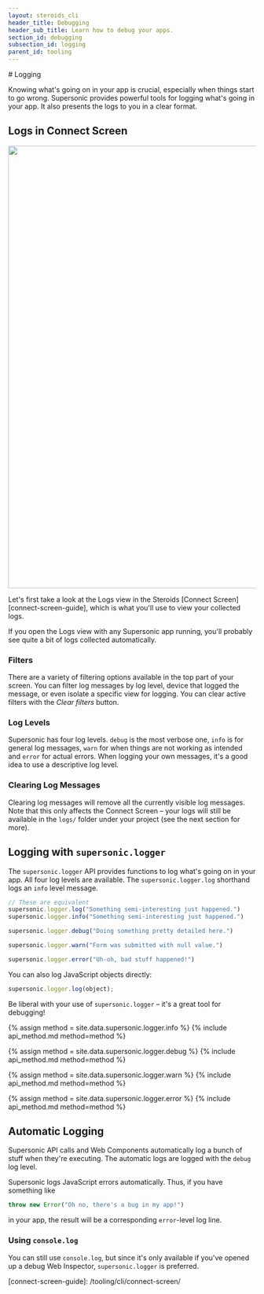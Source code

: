 ```yaml
---
layout: steroids_cli
header_title: Debugging
header_sub_title: Learn how to debug your apps.
section_id: debugging
subsection_id: logging
parent_id: tooling
---
```

<section class="docs-section" id="logging">
# Logging

Knowing what's going on in your app is crucial, especially when things start to go wrong. Supersonic provides powerful tools for logging what's going in your app. It also presents the logs to you in a clear format.

## Logs in Connect Screen

<img src="/img/tooling/connect-screen/logs-screen.png" width="900">

Let's first take a look at the Logs view in the Steroids [Connect Screen][connect-screen-guide], which is what you'll use to view your collected logs.

If you open the Logs view with any Supersonic app running, you'll probably see quite a bit of logs collected automatically.

### Filters

There are a variety of filtering options available in the top part of your screen. You can filter log messages by log level, device that logged the message, or even isolate a specific view for logging. You can clear active filters with the *Clear filters* button.

### Log Levels

Supersonic has four log levels. `debug` is the most verbose one, `info` is for general log messages, `warn` for when things are not working as intended and `error` for actual errors. When logging your own messages, it's a good idea to use a descriptive log level.

### Clearing Log Messages

Clearing log messages will remove all the currently visible log messages. Note that this only affects the Connect Screen – your logs will still be available in the `logs/` folder under your project (see the next section for more).

## Logging with `supersonic.logger`

The `supersonic.logger` API provides functions to log what's going on in your app. All four log levels are available. The `supersonic.logger.log` shorthand logs an `info` level message.

```javascript
// These are equivalent
supersonic.logger.log("Something semi-interesting just happened.")
supersonic.logger.info("Something semi-interesting just happened.")

supersonic.logger.debug("Doing something pretty detailed here.")

supersonic.logger.warn("Form was submitted with null value.")

supersonic.logger.error("Uh-oh, bad stuff happened!")
```

You can also log JavaScript objects directly:

```javascript
supersonic.logger.log(object);
```

Be liberal with your use of `supersonic.logger` – it's a great tool for debugging!

{% assign method = site.data.supersonic.logger.info %}
{% include api_method.md method=method %}

{% assign method = site.data.supersonic.logger.debug %}
{% include api_method.md method=method %}

{% assign method = site.data.supersonic.logger.warn %}
{% include api_method.md method=method %}

{% assign method = site.data.supersonic.logger.error %}
{% include api_method.md method=method %}

## Automatic Logging

Supersonic API calls and Web Components automatically log a bunch of stuff when they're executing. The automatic logs are logged with the `debug` log level.

Supersonic logs JavaScript errors automatically. Thus, if you have something like

```javascript
throw new Error("Oh no, there's a bug in my app!")
```

in your app, the result will be a corresponding `error`-level log line.



### Using `console.log`

You can still use `console.log`, but since it's only available if you've opened up a debug Web Inspector, `supersonic.logger` is preferred.
</section>
[connect-screen-guide]: /tooling/cli/connect-screen/
